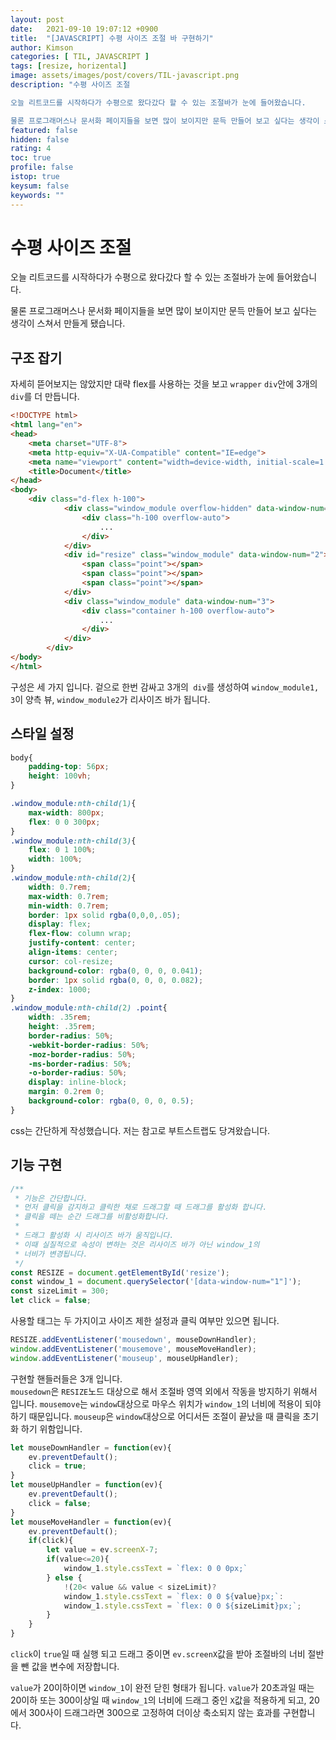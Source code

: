 ```yaml
---
layout: post
date:   2021-09-10 19:07:12 +0900
title:  "[JAVASCRIPT] 수평 사이즈 조절 바 구현하기"
author: Kimson
categories: [ TIL, JAVASCRIPT ]
tags: [resize, horizental]
image: assets/images/post/covers/TIL-javascript.png
description: "수평 사이즈 조절

오늘 리트코드를 시작하다가 수평으로 왔다갔다 할 수 있는 조절바가 눈에 들어왔습니다.

물론 프로그래머스나 문서화 페이지들을 보면 많이 보이지만 문득 만들어 보고 싶다는 생각이 스쳐서 만들게 됐습니다."
featured: false
hidden: false
rating: 4
toc: true
profile: false
istop: true
keysum: false
keywords: ""
---
```


# 수평 사이즈 조절

오늘 리트코드를 시작하다가 수평으로 왔다갔다 할 수 있는 조절바가 눈에 들어왔습니다.

물론 프로그래머스나 문서화 페이지들을 보면 많이 보이지만 문득 만들어 보고 싶다는 생각이 스쳐서 만들게 됐습니다.

## 구조 잡기

자세히 뜯어보지는 않았지만 대략 flex를 사용하는 것을 보고 `wrapper` `div`안에 3개의 `div`를 더 만듭니다.

```html
<!DOCTYPE html>
<html lang="en">
<head>
    <meta charset="UTF-8">
    <meta http-equiv="X-UA-Compatible" content="IE=edge">
    <meta name="viewport" content="width=device-width, initial-scale=1.0">
    <title>Document</title>
</head>
<body>
    <div class="d-flex h-100">
            <div class="window_module overflow-hidden" data-window-num="1">
                <div class="h-100 overflow-auto">
                    ...
                </div>
            </div>
            <div id="resize" class="window_module" data-window-num="2">
                <span class="point"></span>
                <span class="point"></span>
                <span class="point"></span>
            </div>
            <div class="window_module" data-window-num="3">
                <div class="container h-100 overflow-auto">
                    ...
                </div>
            </div>
        </div>
</body>
</html>
```

구성은 세 가지 입니다. 겉으로 한번 감싸고 3개의` div`를 생성하여 `window_module1, 3`이 양측 뷰, `window_module2`가 리사이즈 바가 됩니다.

## 스타일 설정

```css
body{
    padding-top: 56px;
    height: 100vh;
}

.window_module:nth-child(1){
    max-width: 800px;
    flex: 0 0 300px;
}
.window_module:nth-child(3){
    flex: 0 1 100%;
    width: 100%;
}
.window_module:nth-child(2){
    width: 0.7rem;
    max-width: 0.7rem;
    min-width: 0.7rem;
    border: 1px solid rgba(0,0,0,.05);
    display: flex;
    flex-flow: column wrap;
    justify-content: center;
    align-items: center;
    cursor: col-resize;
    background-color: rgba(0, 0, 0, 0.041);
    border: 1px solid rgba(0, 0, 0, 0.082);
    z-index: 1000;
}
.window_module:nth-child(2) .point{
    width: .35rem;
    height: .35rem;
    border-radius: 50%;
    -webkit-border-radius: 50%;
    -moz-border-radius: 50%;
    -ms-border-radius: 50%;
    -o-border-radius: 50%;
    display: inline-block;
    margin: 0.2rem 0;
    background-color: rgba(0, 0, 0, 0.5);
}
```

css는 간단하게 작성했습니다. 저는 참고로 부트스트랩도 당겨왔습니다.

## 기능 구현

```javascript
/**
 * 기능은 간단합니다.
 * 먼저 클릭을 감지하고 클릭한 채로 드래그할 때 드래그를 활성화 합니다.
 * 클릭을 떼는 순간 드래그를 비활성화합니다.
 * 
 * 드래그 활성화 시 리사이즈 바가 움직입니다.
 * 이때 실질적으로 속성이 변하는 것은 리사이즈 바가 아닌 window_1의
 * 너비가 변경됩니다.
 */
const RESIZE = document.getElementById('resize');
const window_1 = document.querySelector('[data-window-num="1"]');
const sizeLimit = 300;
let click = false;
```

사용할 태그는 두 가지이고 사이즈 제한 설정과 클릭 여부만 있으면 됩니다.

```javascript
RESIZE.addEventListener('mousedown', mouseDownHandler);
window.addEventListener('mousemove', mouseMoveHandler);
window.addEventListener('mouseup', mouseUpHandler);
```

구현할 핸들러들은 3개 입니다.  
`mousedown`은 `RESIZE`노드 대상으로 해서 조절바 영역 외에서 작동을 방지하기 위해서 입니다. `mousemove`는 `window`대상으로 마우스 위치가 `window_1`의 너비에 적용이 되야하기 때문입니다.
`mouseup`은 `window`대상으로 어디서든 조절이 끝났을 때 클릭을 초기화 하기 위함입니다.

```javascript
let mouseDownHandler = function(ev){
    ev.preventDefault();
    click = true;
}
let mouseUpHandler = function(ev){
    ev.preventDefault();
    click = false;
}
let mouseMoveHandler = function(ev){
    ev.preventDefault();
    if(click){
        let value = ev.screenX-7;
        if(value<=20){
            window_1.style.cssText = `flex: 0 0 0px;`
        } else {
            !(20< value && value < sizeLimit)?
            window_1.style.cssText = `flex: 0 0 ${value}px;`:
            window_1.style.cssText = `flex: 0 0 ${sizeLimit}px;`;
        }
    }
}
```

`click`이 `true`일 때 실행 되고 드래그 중이면 `ev.screenX`값을 받아 조절바의 너비 절반을 뺀 값을 변수에 저장합니다.

`value`가 20이하이면 `window_1`이 완전 닫힌 형태가 됩니다. `value`가 20초과일 때는 20이하 또는 300이상일 때 `window_1`의 너비에 드래그 중인 `X`값을 적용하게 되고, 20에서 300사이 드래그라면 300으로 고정하여 더이상 축소되지 않는 효과를 구현합니다.